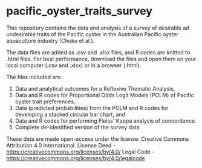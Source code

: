 # pacific_oyster_traits_survey

This repository contains the data and analysis of a survey of desirable ad  undesirable traits of the Pacific oyster in the Australian Pacific oyster aquaculture industry (Chuku et al.).

The data files are added as .csv and .xlsx files, and R codes are knitted to .html files.
For best performance, download the files and open them on your local computer (.csv and .xlsx) or in a browser (.html).

The files included are:
1. Data and analytical outcomes for a Reflexive Thematic Analysis,
2. Data and R codes for Proportional Odds Logit Models (POLM) of Pacific oyster trait preferences,
3. Data  (predicted probabilities)  from the POLM and R codes for developing a stacked circular bar chart, and
4. Data and R codes for performing Fleiss' Kappa analysis of concordance.
5. Complete de-identified version of the survey data

These data are made open-access under the license: Creative Commons Attribution 4.0 International.
License Deed - https://creativecommons.org/licenses/by/4.0/
Legal Code - https://creativecommons.org/licenses/by/4.0/legalcode
